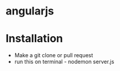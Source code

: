 angularjs
=========
<h1> Installation </h1>
<ul>
	<li>Make a git clone or pull request</li>
	<li>run this on terminal -  nodemon server.js</li>
</ul>
 
